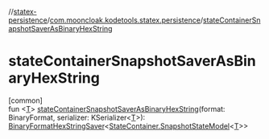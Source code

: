 //[statex-persistence](../../index.md)/[com.mooncloak.kodetools.statex.persistence](index.md)/[stateContainerSnapshotSaverAsBinaryHexString](state-container-snapshot-saver-as-binary-hex-string.md)

# stateContainerSnapshotSaverAsBinaryHexString

[common]\
fun &lt;[T](state-container-snapshot-saver-as-binary-hex-string.md)&gt; [stateContainerSnapshotSaverAsBinaryHexString](state-container-snapshot-saver-as-binary-hex-string.md)(format: BinaryFormat, serializer: KSerializer&lt;[T](state-container-snapshot-saver-as-binary-hex-string.md)&gt;): [BinaryFormatHexStringSaver](-binary-format-hex-string-saver/index.md)&lt;[StateContainer.SnapshotStateModel](../../../statex-core/statex-core/com.mooncloak.kodetools.statex/-state-container/-snapshot-state-model/index.md)&lt;[T](state-container-snapshot-saver-as-binary-hex-string.md)&gt;&gt;

